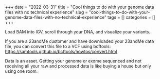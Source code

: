 +++ 
date = "2022-03-31"
title = "Cool things to do with your genome data files with no technical experience"
slug = "cool-things-to-do-with-your-genome-data-files-with-no-technical-experience" 
tags = []
categories = []
+++

Load BAM into IGV, scroll through your DNA, and visualize your variants.

If you are a 23andMe customer and have downloaded your 23andMe data file, you can convert this file to a VCF using bcftools: https://samtools.github.io/bcftools/howtos/convert.html

Data is an asset. Getting your genome or exome sequenced and not receiving all your raw and processed data is like buying a house but only using one room.
